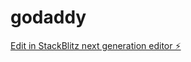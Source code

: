 # godaddy

[Edit in StackBlitz next generation editor ⚡️](https://stackblitz.com/~/github.com/casadrives/godaddy)